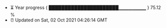 - ⏳ Year progress { ██████████████████████▁▁▁▁▁▁▁▁ } 75.12 %
- ⏰ Updated on Sat, 02 Oct 2021 04:26:14 GMT

